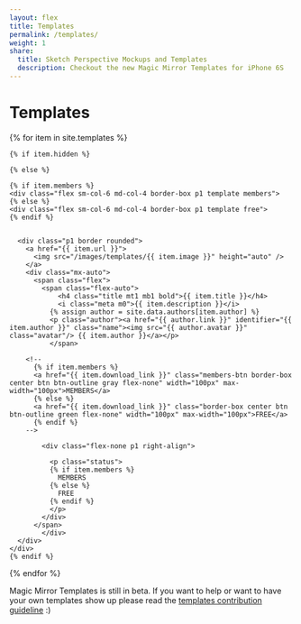 ```yaml
---
layout: flex
title: Templates
permalink: /templates/
weight: 1
share:
  title: Sketch Perspective Mockups and Templates
  description: Checkout the new Magic Mirror Templates for iPhone 6S
---
```


# Templates

<div class="flex flex-wrap p1 templates">

  {% for item in site.templates %}

    {% if item.hidden %}

    {% else %}

    {% if item.members %}
    <div class="flex sm-col-6 md-col-4 border-box p1 template members">
    {% else %}
    <div class="flex sm-col-6 md-col-4 border-box p1 template free">
    {% endif %}


      <div class="p1 border rounded">
        <a href="{{ item.url }}">
          <img src="/images/templates/{{ item.image }}" height="auto" />
        </a>
        <div class="mx-auto">
          <span class="flex">
  	        <span class="flex-auto">
  		        <h4 class="title mt1 mb1 bold">{{ item.title }}</h4>
  		        <i class="meta m0">{{ item.description }}</i>
              {% assign author = site.data.authors[item.author] %}
              <p class="author"><a href="{{ author.link }}" identifier="{{ item.author }}" class="name"><img src="{{ author.avatar }}" class="avatar"/> {{ item.author }}</a></p>
  		      </span>

        <!--
          {% if item.members %}
          <a href="{{ item.download_link }}" class="members-btn border-box center btn btn-outline gray flex-none" width="100px" max-width="100px">MEMBERS</a>
          {% else %}
          <a href="{{ item.download_link }}" class="border-box center btn btn-outline green flex-none" width="100px" max-width="100px">FREE</a>
          {% endif %}
        -->

            <div class="flex-none p1 right-align">

              <p class="status">
              {% if item.members %}
                MEMBERS
              {% else %}
                FREE
              {% endif %}
              </p>
            </div>
          </span>
    		</div>
      </div>
    </div>
    {% endif %}
  {% endfor %}


</div>
<div class="center wrapper mt4" markdown="1">

Magic Mirror Templates is still in beta. If you want to help or want to have your own templates show up please read the <a href="/template-guideline">templates contribution guideline</a> :)

</div>
